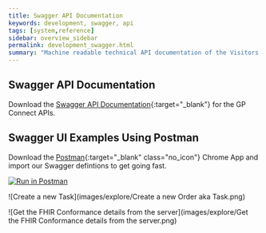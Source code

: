 ```yaml
---
title: Swagger API Documentation
keywords: development, swagger, api
tags: [system,reference]
sidebar: overview_sidebar
permalink: development_swagger.html
summary: "Machine readable technical API documentation of the Visitors and Migrants FHIR APIs."
---
```


## Swagger API Documentation ##

Download the [Swagger API Documentation](downloads/swagger/swagger.json){:target="_blank"} for the GP Connect APIs.

## Swagger UI Examples Using Postman ##

Download the [Postman](https://www.getpostman.com/){:target="_blank" class="no_icon"} Chrome App and import our Swagger defintions to get going fast.

[![Run in Postman](https://run.pstmn.io/button.svg)](https://app.getpostman.com/run-collection/4d8bd021b5e85bdf2acd)

![Create a new Task](images/explore/Create a new Order aka Task.png)

![Get the FHIR Conformance details from the server](images/explore/Get the FHIR Conformance details from the server.png)